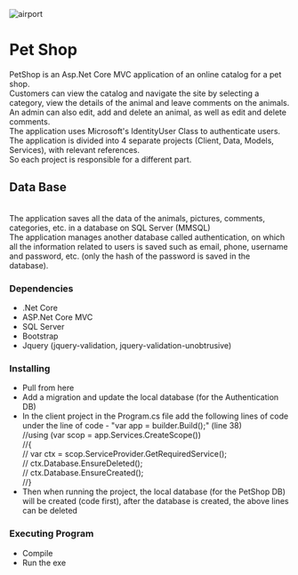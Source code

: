 <img align="center" alt="airport" style="padding-right:10px;" src="https://images.squarespace-cdn.com/content/v1/572e05c45559862dca6424ff/1463971934544-QF606UIFUBLI50DWF1YD/petshop-logo-4+2.png" />  

# Pet Shop
PetShop is an Asp.Net Core MVC application of an online catalog for a pet shop.
<br>
Customers can view the catalog and navigate the site by selecting a category, view the details of the animal and leave comments on the animals.
<br>
An admin can also edit, add and delete an animal, as well as edit and delete comments.
<br>
The application uses Microsoft's IdentityUser Class to authenticate users.
<br>
The application is divided into 4 separate projects (Client, Data, Models, Services), with relevant references.
<br>
So each project is responsible for a different part.
<br>

## Data Base
<br>
The application saves all the data of the animals, pictures, comments, categories, etc. in a database on SQL Server (MMSQL)
<br>
The application manages another database called authentication, on which all the information related to users is saved such as email, phone, username and password, etc. (only the hash of the password is saved in the database).
<br>

### Dependencies
* .Net Core
* ASP.Net Core MVC
* SQL Server
* Bootstrap
* Jquery (jquery-validation, jquery-validation-unobtrusive)

### Installing
* Pull from here
* Add a migration and update the local database (for the Authentication DB)
* In the client project in the Program.cs file add the following lines of code under the line of code - "var app = builder.Build();" (line 38)
  <br>
  //using (var scop = app.Services.CreateScope())
  <br>
  //{
  <br>
  //    var ctx = scop.ServiceProvider.GetRequiredService<MyContext>();
  <br>
  //    ctx.Database.EnsureDeleted();
  <br>
  //    ctx.Database.EnsureCreated();
  <br>
  //}
* Then when running the project, the local database (for the PetShop DB) will be created (code first), after the database is created, the above lines can be deleted

### Executing Program
* Compile
* Run the exe
